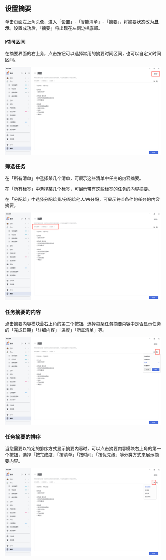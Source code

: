 ## 设置摘要

单击页面左上角头像，进入「设置」-「智能清单」-「摘要」，将摘要状态改为**显示**。设置成功后，「摘要」将出现在左侧边栏底部。

### 时间区间

在摘要界面的右上角，点击按钮可以选择常用的摘要时间区间，也可以自定义时间区间。

![images35](../../images/windows/63.png)

### 筛选任务

在「所有清单」中选择某几个清单，可展示这些清单中任务的内容摘要。

在「所有标签」中选择某几个标签，可展示带有这些标签的任务的内容摘要。

在「分配给」中选择分配给我/分配给他人/未分配，可展示符合条件的任务的内容摘要。

![images35](../../images/windows/64.png)

### 任务摘要的内容

点击摘要内容模块最右上角的第二个按钮，选择每条任务摘要内容中是否显示任务的「完成日期」「详细内容」「进度」「所属清单」等。

![images35](../../images/windows/65.png)

### 任务摘要的排序

当您需要以特定的排序方式显示摘要内容时，可以点击摘要内容模块右上角的第一个按钮，选择「按完成度」「按清单」「按时间」「按优先级」等分类方式来展示摘要内容。

![images35](../../images/windows/66.png)


